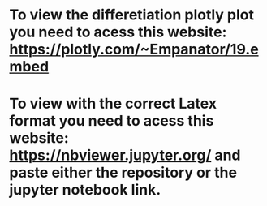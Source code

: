 # To view the differetiation plotly plot you need to acess this website: https://plotly.com/~Empanator/19.embed
# To view with the correct Latex format you need to acess this website: https://nbviewer.jupyter.org/ and paste either the repository or the jupyter notebook link.
